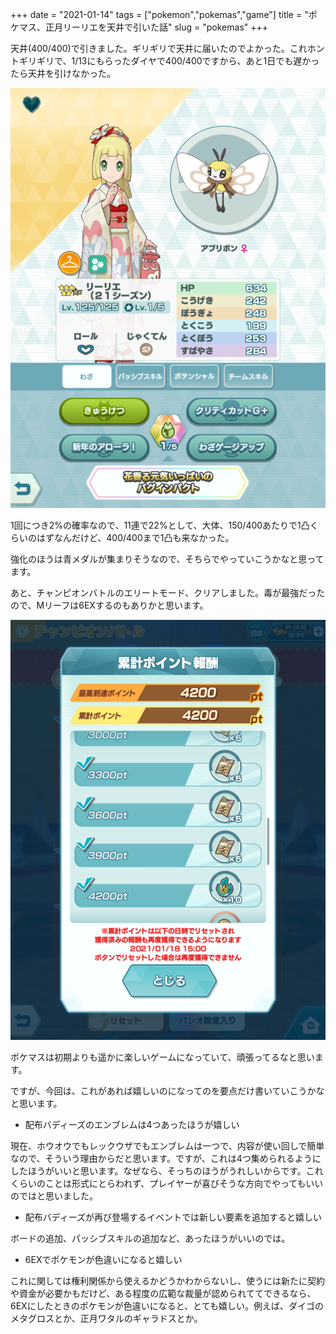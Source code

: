 +++
date = "2021-01-14"
tags = ["pokemon","pokemas","game"]
title = "ポケマス、正月リーリエを天井で引いた話"
slug = "pokemas"
+++

天井(400/400)で引きました。ギリギリで天井に届いたのでよかった。これホントギリギリで、1/13にもらったダイヤで400/400ですから、あと1日でも遅かったら天井を引けなかった。

![](https://raw.githubusercontent.com/syui/img/master/other/pokemonmasters_20210114_0000.png)

1回につき2%の確率なので、11連で22%として、大体、150/400あたりで1凸くらいのはずなんだけど、400/400まで1凸も来なかった。

強化のほうは青メダルが集まりそうなので、そちらでやっていこうかなと思ってます。

あと、チャンピオンバトルのエリートモード、クリアしました。毒が最強だったので、Mリーフは6EXするのもありかと思います。

![](https://raw.githubusercontent.com/syui/img/master/other/pokemonmasters_20210111_0000.png)

ポケマスは初期よりも遥かに楽しいゲームになっていて、頑張ってるなと思います。

ですが、今回は、これがあれば嬉しいのになってのを要点だけ書いていこうかなと思います。

- 配布バディーズのエンブレムは4つあったほうが嬉しい

現在、ホウオウでもレックウザでもエンブレムは一つで、内容が使い回しで簡単なので、そういう理由からだと思います。ですが、これは4つ集められるようにしたほうがいいと思います。なぜなら、そっちのほうがうれしいからです。これくらいのことは形式にとらわれず、プレイヤーが喜びそうな方向でやってもいいのではと思いました。

- 配布バディーズが再び登場するイベントでは新しい要素を追加すると嬉しい

ボードの追加、パッシブスキルの追加など、あったほうがいいのでは。

- 6EXでポケモンが色違いになると嬉しい

これに関しては権利関係から使えるかどうかわからないし、使うには新たに契約や資金が必要かもだけど、ある程度の広範な裁量が認められててできるなら、6EXにしたときのポケモンが色違いになると、とても嬉しい。例えば、ダイゴのメタグロスとか、正月ワタルのギャラドスとか。

